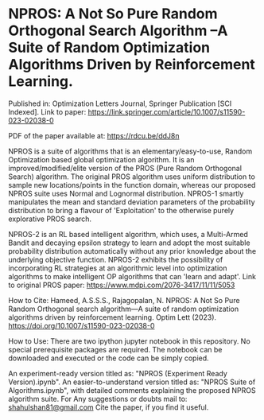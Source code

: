 # NPROS: A Not So Pure Random Orthogonal Search Algorithm –A Suite of Random Optimization Algorithms Driven by Reinforcement Learning.

Published in: Optimization Letters Journal, Springer Publication [SCI Indexed].
Link to paper: https://link.springer.com/article/10.1007/s11590-023-02038-0

PDF of the paper available at: https://rdcu.be/ddJ8n

NPROS is a suite of algorithms that is an elementary/easy-to-use, Random Optimization based global optimization algorithm. It is an improved/modified/elite version of the PROS (Pure Random Orthogonal Search) algorithm. The original PROS algorithm uses uniform distribution to sample new locations/points in the function domain, whereas our proposed NPROS suite uses Normal and Lognormal distribution. NPROS-1 smartly manipulates the mean and standard deviation parameters of the probability distribution to bring a flavour of 'Exploitation' to the otherwise purely explorative PROS search.

NPROS-2 is an RL based intelligent algorithm, which uses, a Multi-Armed Bandit and decaying epsilon strategy to learn and adopt the most suitable probability distribution automatically without any prior knowledge about the underlying objective function. NPROS-2 exhibits the possibility of incorporating RL strategies at an algorithmic level into optimization algorithms to make intelligent OP algorithms that can 'learn and adapt'.
Link to original PROS paper: https://www.mdpi.com/2076-3417/11/11/5053


How to Cite:
Hameed, A.S.S.S., Rajagopalan, N. NPROS: A Not So Pure Random Orthogonal search algorithm—A suite of random optimization algorithms driven by reinforcement learning. Optim Lett (2023). https://doi.org/10.1007/s11590-023-02038-0

How to Use: There are two ipython jupyter notebook in this repository. No special prerequisite packages are required. The notebook can be downloaded and executed or the code can be simply copied.

An experiment-ready version titled as: "NPROS (Experiment Ready Version).ipynb".
An easier-to-understand version titled as: "NPROS Suite of Algorithms.ipynb", with detailed comments explaining the proposed NPROS algorithm suite.
For Any suggestions or doubts mail to: shahulshan81@gmail.com Cite the paper, if you find it useful.

